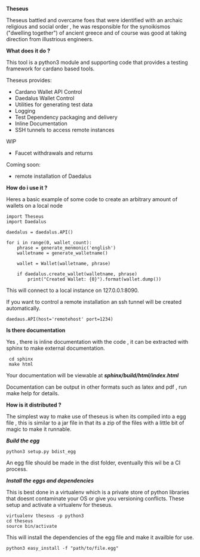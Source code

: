 **Theseus**

Theseus battled and overcame foes that were identified with an archaic religious and social order , he was responsible for the synoikismos ("dwelling together") of ancient greece and of course was good at taking direction from illustrious engineers.


**What does it do ?**

This tool is a python3 module and supporting code that provides a testing framework for cardano based tools.

Theseus provides:
   * Cardano Wallet API Control  
   * Daedalus Wallet Control
   * Utilities for generating test data
   * Logging
   * Test Dependency packaging and delivery
   * Inline Documentation
   * SSH tunnels to access remote instances

WIP
   * Faucet withdrawals and returns  
   
Coming soon:
   * remote installation of Daedalus

**How do i use it ?**

Heres a basic example of some code to create an arbitrary amount of wallets on a local node

    import Theseus
    import Daedalus

    daedalus = daedalus.API()

    for i in range(0, wallet_count):
        phrase = generate_menmonic('english')
        walletname = generate_walletname()

        wallet = Wallet(walletname, phrase)

        if daedalus.create_wallet(walletname, phrase)
            print("Created Wallet: {0}").format(wallet.dump())
            
This will connect to a local instance on 127.0.0.1:8090.

If you want to control a remote installation an ssh tunnel will be created automatically.

    daedaus.API(host='remotehost' port=1234)

        
**Is there documentation**

Yes , there is inline documentation with the code , it can be extracted with sphinx to make external documentation.

     cd sphinx
     make html
     
 Your documentation will be viewable at ***sphinx/build/html/index.html***
     
 Documentation can be output in other formats such as latex and pdf , run make help for details.


**How is it distributed ?**

The simplest way to make use of theseus is when its compiled into a egg file , this 
is similar to a jar file in that its a zip of the files with a little bit of magic to make it runnable.

***Build the egg***

    python3 setup.py bdist_egg
    
An egg file should be made in the dist folder, eventually this wil be a CI process.

***Install the eggs and dependencies***

  This is best done in a virtualenv which is a private store of python libraries that 
  doesnt contaminate your OS or give you versioning conflicts. These setup and activate
  a virtualenv for theseus.
    
    virtualenv theseus -p python3
    cd theseus
    source bin/activate
  
  This will install the dependencies of the egg file and make it availble for use.
  
    python3 easy_install -f "path/to/file.egg"
